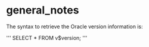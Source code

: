 # general_notes

The syntax to retrieve the Oracle version information is:

'''
SELECT * FROM v$version;
'''

